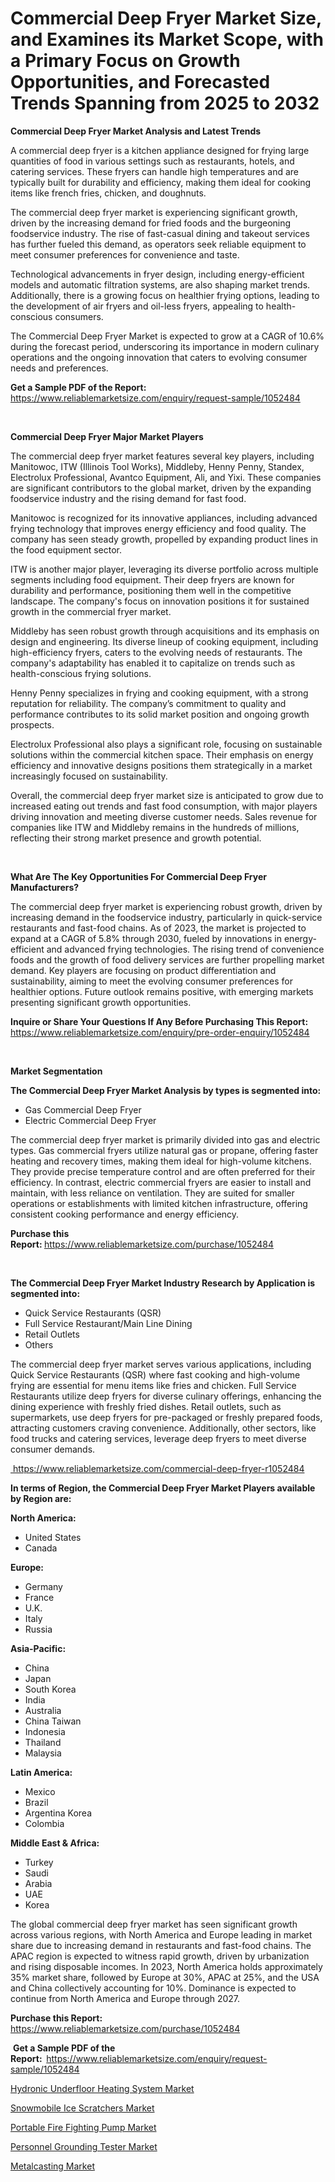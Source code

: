 <p><h1>Commercial Deep Fryer Market Size, and Examines its Market Scope, with a Primary Focus on Growth Opportunities, and Forecasted Trends Spanning from 2025 to 2032</h1></p><p><strong>Commercial Deep Fryer Market Analysis and Latest Trends</strong></p>
<p><p>A commercial deep fryer is a kitchen appliance designed for frying large quantities of food in various settings such as restaurants, hotels, and catering services. These fryers can handle high temperatures and are typically built for durability and efficiency, making them ideal for cooking items like french fries, chicken, and doughnuts. </p><p>The commercial deep fryer market is experiencing significant growth, driven by the increasing demand for fried foods and the burgeoning foodservice industry. The rise of fast-casual dining and takeout services has further fueled this demand, as operators seek reliable equipment to meet consumer preferences for convenience and taste. </p><p>Technological advancements in fryer design, including energy-efficient models and automatic filtration systems, are also shaping market trends. Additionally, there is a growing focus on healthier frying options, leading to the development of air fryers and oil-less fryers, appealing to health-conscious consumers. </p><p>The Commercial Deep Fryer Market is expected to grow at a CAGR of 10.6% during the forecast period, underscoring its importance in modern culinary operations and the ongoing innovation that caters to evolving consumer needs and preferences.</p></p>
<p><strong>Get a Sample PDF of the Report:&nbsp;</strong> <a href="https://www.reliablemarketsize.com/enquiry/request-sample/1052484?utm_campaign=1131&utm_medium=2&utm_source=Github&utm_content=ia&utm_term=11042025&utm_id=commercial-deep-fryer">https://www.reliablemarketsize.com/enquiry/request-sample/1052484</a></p>
<p>&nbsp;</p>
<p><strong>Commercial Deep Fryer Major Market Players</strong></p>
<p><p>The commercial deep fryer market features several key players, including Manitowoc, ITW (Illinois Tool Works), Middleby, Henny Penny, Standex, Electrolux Professional, Avantco Equipment, Ali, and Yixi. These companies are significant contributors to the global market, driven by the expanding foodservice industry and the rising demand for fast food.</p><p>Manitowoc is recognized for its innovative appliances, including advanced frying technology that improves energy efficiency and food quality. The company has seen steady growth, propelled by expanding product lines in the food equipment sector.</p><p>ITW is another major player, leveraging its diverse portfolio across multiple segments including food equipment. Their deep fryers are known for durability and performance, positioning them well in the competitive landscape. The company's focus on innovation positions it for sustained growth in the commercial fryer market.</p><p>Middleby has seen robust growth through acquisitions and its emphasis on design and engineering. Its diverse lineup of cooking equipment, including high-efficiency fryers, caters to the evolving needs of restaurants. The company's adaptability has enabled it to capitalize on trends such as health-conscious frying solutions.</p><p>Henny Penny specializes in frying and cooking equipment, with a strong reputation for reliability. The company’s commitment to quality and performance contributes to its solid market position and ongoing growth prospects.</p><p>Electrolux Professional also plays a significant role, focusing on sustainable solutions within the commercial kitchen space. Their emphasis on energy efficiency and innovative designs positions them strategically in a market increasingly focused on sustainability.</p><p>Overall, the commercial deep fryer market size is anticipated to grow due to increased eating out trends and fast food consumption, with major players driving innovation and meeting diverse customer needs. Sales revenue for companies like ITW and Middleby remains in the hundreds of millions, reflecting their strong market presence and growth potential.</p></p>
<p>&nbsp;</p>
<p><strong>What Are The Key Opportunities For Commercial Deep Fryer Manufacturers?</strong></p>
<p><p>The commercial deep fryer market is experiencing robust growth, driven by increasing demand in the foodservice industry, particularly in quick-service restaurants and fast-food chains. As of 2023, the market is projected to expand at a CAGR of 5.8% through 2030, fueled by innovations in energy-efficient and advanced frying technologies. The rising trend of convenience foods and the growth of food delivery services are further propelling market demand. Key players are focusing on product differentiation and sustainability, aiming to meet the evolving consumer preferences for healthier options. Future outlook remains positive, with emerging markets presenting significant growth opportunities.</p></p>
<p><strong>Inquire or Share Your Questions If Any Before Purchasing This Report:</strong> <a href="https://www.reliablemarketsize.com/enquiry/pre-order-enquiry/1052484?utm_campaign=1131&utm_medium=2&utm_source=Github&utm_content=ia&utm_term=11042025&utm_id=commercial-deep-fryer">https://www.reliablemarketsize.com/enquiry/pre-order-enquiry/1052484</a></p>
<p>&nbsp;</p>
<p><strong>Market Segmentation</strong></p>
<p><strong>The Commercial Deep Fryer Market Analysis by types is segmented into:</strong></p>
<p><ul><li>Gas Commercial Deep Fryer</li><li>Electric Commercial Deep Fryer</li></ul></p>
<p><p>The commercial deep fryer market is primarily divided into gas and electric types. Gas commercial fryers utilize natural gas or propane, offering faster heating and recovery times, making them ideal for high-volume kitchens. They provide precise temperature control and are often preferred for their efficiency. In contrast, electric commercial fryers are easier to install and maintain, with less reliance on ventilation. They are suited for smaller operations or establishments with limited kitchen infrastructure, offering consistent cooking performance and energy efficiency.</p></p>
<p><strong>Purchase this Report:&nbsp;</strong><a href="https://www.reliablemarketsize.com/purchase/1052484?utm_campaign=1131&utm_medium=2&utm_source=Github&utm_content=ia&utm_term=11042025&utm_id=commercial-deep-fryer">https://www.reliablemarketsize.com/purchase/1052484</a></p>
<p>&nbsp;</p>
<p><strong>The Commercial Deep Fryer Market Industry Research by Application is segmented into:</strong></p>
<p><ul><li>Quick Service Restaurants (QSR)</li><li>Full Service Restaurant/Main Line Dining</li><li>Retail Outlets</li><li>Others</li></ul></p>
<p><p>The commercial deep fryer market serves various applications, including Quick Service Restaurants (QSR) where fast cooking and high-volume frying are essential for menu items like fries and chicken. Full Service Restaurants utilize deep fryers for diverse culinary offerings, enhancing the dining experience with freshly fried dishes. Retail outlets, such as supermarkets, use deep fryers for pre-packaged or freshly prepared foods, attracting customers craving convenience. Additionally, other sectors, like food trucks and catering services, leverage deep fryers to meet diverse consumer demands.</p></p>
<p><a href="https://www.reliablemarketsize.com/commercial-deep-fryer-r1052484?utm_campaign=1131&utm_medium=2&utm_source=Github&utm_content=ia&utm_term=11042025&utm_id=commercial-deep-fryer">&nbsp;https://www.reliablemarketsize.com/commercial-deep-fryer-r1052484</a></p>
<p><strong>In terms of Region, the Commercial Deep Fryer Market Players available by Region are:</strong></p>
<p>
    <p> <strong> North America: </strong>
        <ul>
            <li>United States</li>
            <li>Canada</li>
        </ul>
        </p> 
    <p> <strong> Europe: </strong>
        <ul>
            <li>Germany</li>
            <li>France</li>
            <li>U.K.</li>
            <li>Italy</li>
            <li>Russia</li>
        </ul>
        </p> 
    <p> <strong> Asia-Pacific: </strong>
        <ul>
            <li>China</li>
            <li>Japan</li>
            <li>South Korea</li>
            <li>India</li>
            <li>Australia</li>
            <li>China Taiwan</li>
            <li>Indonesia</li>
            <li>Thailand</li>
            <li>Malaysia</li>
        </ul>
        </p> 
    <p> <strong> Latin America: </strong>
        <ul>
            <li>Mexico</li>
            <li>Brazil</li>
            <li>Argentina Korea</li>
            <li>Colombia</li>
        </ul>
        </p> 
    <p> <strong> Middle East & Africa: </strong>
        <ul>
            <li>Turkey</li>
            <li>Saudi</li>
            <li>Arabia</li>
            <li>UAE</li>
            <li>Korea</li>
        </ul>
    </p>
    </p>
<p><p>The global commercial deep fryer market has seen significant growth across various regions, with North America and Europe leading in market share due to increasing demand in restaurants and fast-food chains. The APAC region is expected to witness rapid growth, driven by urbanization and rising disposable incomes. In 2023, North America holds approximately 35% market share, followed by Europe at 30%, APAC at 25%, and the USA and China collectively accounting for 10%. Dominance is expected to continue from North America and Europe through 2027.</p></p>
<p><strong>Purchase this Report: </strong><a href="https://www.reliablemarketsize.com/purchase/1052484?utm_campaign=1131&utm_medium=2&utm_source=Github&utm_content=ia&utm_term=11042025&utm_id=commercial-deep-fryer">https://www.reliablemarketsize.com/purchase/1052484</a></p>
<p>&nbsp;<strong>Get a Sample PDF of the Report:&nbsp;&nbsp;</strong><a href="https://www.reliablemarketsize.com/enquiry/request-sample/1052484?utm_campaign=1131&utm_medium=2&utm_source=Github&utm_content=ia&utm_term=11042025&utm_id=commercial-deep-fryer">https://www.reliablemarketsize.com/enquiry/request-sample/1052484</a></p>
<p><strong></strong></p>
<p><p><a href="https://github.com/ilanarohalgh/Market-Research-Report-List-1/blob/main/hydronic-underfloor-heating-system-market.md?utm_campaign=1131&utm_medium=2&utm_source=Github&utm_content=ia&utm_term=11042025&utm_id=commercial-deep-fryer">Hydronic Underfloor Heating System Market</a></p><p><a href="https://github.com/kadutjoelly83/Market-Research-Report-List-1/blob/main/snowmobile-ice-scratchers-market.md?utm_campaign=1131&utm_medium=2&utm_source=Github&utm_content=ia&utm_term=11042025&utm_id=commercial-deep-fryer">Snowmobile Ice Scratchers Market</a></p><p><a href="https://github.com/zdybelzinn/Market-Research-Report-List-1/blob/main/portable-fire-fighting-pump-market.md?utm_campaign=1131&utm_medium=2&utm_source=Github&utm_content=ia&utm_term=11042025&utm_id=commercial-deep-fryer">Portable Fire Fighting Pump Market</a></p><p><a href="https://github.com/iperitvik8/Market-Research-Report-List-1/blob/main/personnel-grounding-tester-market.md?utm_campaign=1131&utm_medium=2&utm_source=Github&utm_content=ia&utm_term=11042025&utm_id=commercial-deep-fryer">Personnel Grounding Tester Market</a></p><p><a href="https://github.com/frodanlert/Market-Research-Report-List-1/blob/main/metalcasting-market.md?utm_campaign=1131&utm_medium=2&utm_source=Github&utm_content=ia&utm_term=11042025&utm_id=commercial-deep-fryer">Metalcasting Market</a></p></p>